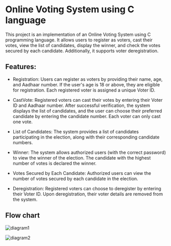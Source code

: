 
# Online Voting System using C language

This project is an implementation of an Online Voting System using C programming language. It allows users to register as voters, cast their votes, view the list of candidates, display the winner, and check the votes secured by each candidate. Additionally, it supports voter deregistration.


## Features:

* Registration: Users can register as voters by providing their name, age, and Aadhaar number. If the user's age is 18 or above, they are eligible for registration. Each registered voter is assigned a unique Voter ID.

* CastVote: Registered voters can cast their votes by entering their Voter ID and Aadhaar number. After successful verification, the system displays the list of candidates, and the user can choose their preferred candidate by entering the candidate number. Each voter can only cast one vote.

* List of Candidates: The system provides a list of candidates participating in the election, along with their corresponding candidate numbers.

* Winner: The system allows authorized users (with the correct password) to view the winner of the election. The candidate with the highest number of votes is declared the winner.

* Votes Secured by Each Candidate: Authorized users can view the number of votes secured by each candidate in the election.

* Deregistration: Registered voters can choose to deregister by entering their Voter ID. Upon deregistration, their voter details are removed from the system.






## Flow chart

![diagram1](https://github.com/mounishreddy27/Online-Voting-System-using-C-language/assets/110010634/0148e3d7-ce39-4007-86d9-f2c16bab304f)

![diagram2](https://github.com/mounishreddy27/Online-Voting-System-using-C-language/assets/110010634/f83eb9ad-e163-470b-bb0b-44947c7a1a31)
